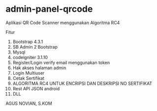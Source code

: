 # admin-panel-qrcode
Aplikasi QR Code Scanner menggunakan Algoritma RC4

Fitur
1. Bootstrap 4.3.1
2. SB Admin 2 Bootstrap
3. Mysql
4. codeigniter 3.1.10
5. Register/Login verify email menggunakan token
6. Hak akses halaman admin
7. Login Multiuser
8. Cetak Sertifikat
9. ALGORITMA RC4 UNTUK ENCRIPSI DAN DESKRIPSI NO SERTIFIKAT
10. Rest API JSON android
11. DLL


AGUS NOVIAN, S.KOM

